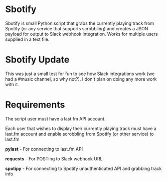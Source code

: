 # Sbotify

Sbotify is small Python script that grabs the currently playing track from Spotify (or any service that supports scrobbling) and
creates a JSON payload for output to Slack webhook integration. Works for multiple users supplied in a text file.

# Sbotify Update

This was just a small test for fun to see how Slack integrations work (we had a #music channel, so why not?).
I don't plan on doing any more work with it.


# Requirements

The script user must have a last.fm API account.

Each user that wishes to display their currently playing track must have a last.fm account and enable scrobbling from Spotify (or other service) to last.fm

**pylast** - For connecting to last.fm API

**requests** - For POSTing to Slack webhook URL

**spotipy** - For connecting to Spotify unauthenticated API and grabbing track info 

